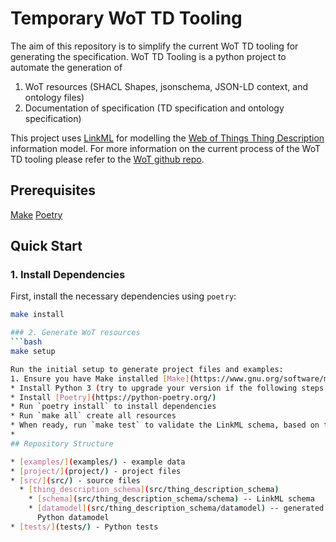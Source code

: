 # Temporary WoT TD Tooling

The aim of this repository is to simplify the current WoT TD tooling for generating the specification. WoT TD Tooling is a python project to automate the generation of 
 1) WoT resources (SHACL Shapes, jsonschema, JSON-LD context, and ontology files)
 2) Documentation of specification (TD specification and ontology specification)

This project uses [LinkML](https://linkml.io/linkml/) for modelling the [Web of Things Thing Description](https://www.w3.org/TR/wot-thing-description11/) information model.
For more information on the current process of the WoT TD tooling please refer to the [WoT github repo](https://github.com/w3c/wot-thing-description/tree/main/toolchain).

## Prerequisites

[Make](https://www.gnu.org/software/make)
[Poetry](https://python-poetry.org)

## Quick Start

### 1. Install Dependencies

First, install the necessary dependencies using `poetry`:

```bash
make install

### 2. Generate WoT resources
```bash
make setup

Run the initial setup to generate project files and examples:
1. Ensure you have Make installed [Make](https://www.gnu.org/software/make)
* Install Python 3 (try to upgrade your version if the following steps do not work)
* Install [Poetry](https://python-poetry.org/)
* Run `poetry install` to install dependencies
* Run `make all` create all resources
* When ready, run `make test` to validate the LinkML schema, based on the test data found in `examples` folder
* 
## Repository Structure

* [examples/](examples/) - example data
* [project/](project/) - project files
* [src/](src/) - source files
  * [thing_description_schema](src/thing_description_schema)
    * [schema](src/thing_description_schema/schema) -- LinkML schema
    * [datamodel](src/thing_description_schema/datamodel) -- generated
      Python datamodel
* [tests/](tests/) - Python tests


